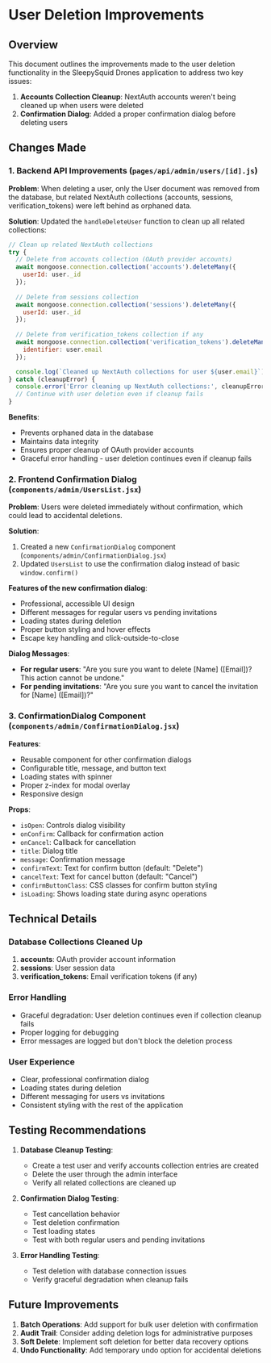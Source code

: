 # User Deletion Improvements

## Overview
This document outlines the improvements made to the user deletion functionality in the SleepySquid Drones application to address two key issues:

1. **Accounts Collection Cleanup**: NextAuth accounts weren't being cleaned up when users were deleted
2. **Confirmation Dialog**: Added a proper confirmation dialog before deleting users

## Changes Made

### 1. Backend API Improvements (`pages/api/admin/users/[id].js`)

**Problem**: When deleting a user, only the User document was removed from the database, but related NextAuth collections (accounts, sessions, verification_tokens) were left behind as orphaned data.

**Solution**: Updated the `handleDeleteUser` function to clean up all related collections:

```javascript
// Clean up related NextAuth collections
try {
  // Delete from accounts collection (OAuth provider accounts)
  await mongoose.connection.collection('accounts').deleteMany({ 
    userId: user._id 
  });
  
  // Delete from sessions collection
  await mongoose.connection.collection('sessions').deleteMany({ 
    userId: user._id 
  });
  
  // Delete from verification_tokens collection if any
  await mongoose.connection.collection('verification_tokens').deleteMany({ 
    identifier: user.email 
  });

  console.log(`Cleaned up NextAuth collections for user ${user.email}`);
} catch (cleanupError) {
  console.error('Error cleaning up NextAuth collections:', cleanupError);
  // Continue with user deletion even if cleanup fails
}
```

**Benefits**:
- Prevents orphaned data in the database
- Maintains data integrity
- Ensures proper cleanup of OAuth provider accounts
- Graceful error handling - user deletion continues even if cleanup fails

### 2. Frontend Confirmation Dialog (`components/admin/UsersList.jsx`)

**Problem**: Users were deleted immediately without confirmation, which could lead to accidental deletions.

**Solution**: 
1. Created a new `ConfirmationDialog` component (`components/admin/ConfirmationDialog.jsx`)
2. Updated `UsersList` to use the confirmation dialog instead of basic `window.confirm()`

**Features of the new confirmation dialog**:
- Professional, accessible UI design
- Different messages for regular users vs pending invitations
- Loading states during deletion
- Proper button styling and hover effects
- Escape key handling and click-outside-to-close

**Dialog Messages**:
- **For regular users**: "Are you sure you want to delete [Name] ([Email])? This action cannot be undone."
- **For pending invitations**: "Are you sure you want to cancel the invitation for [Name] ([Email])?"

### 3. ConfirmationDialog Component (`components/admin/ConfirmationDialog.jsx`)

**Features**:
- Reusable component for other confirmation dialogs
- Configurable title, message, and button text
- Loading states with spinner
- Proper z-index for modal overlay
- Responsive design

**Props**:
- `isOpen`: Controls dialog visibility
- `onConfirm`: Callback for confirmation action
- `onCancel`: Callback for cancellation
- `title`: Dialog title
- `message`: Confirmation message
- `confirmText`: Text for confirm button (default: "Delete")
- `cancelText`: Text for cancel button (default: "Cancel")
- `confirmButtonClass`: CSS classes for confirm button styling
- `isLoading`: Shows loading state during async operations

## Technical Details

### Database Collections Cleaned Up
1. **accounts**: OAuth provider account information
2. **sessions**: User session data
3. **verification_tokens**: Email verification tokens (if any)

### Error Handling
- Graceful degradation: User deletion continues even if collection cleanup fails
- Proper logging for debugging
- Error messages are logged but don't block the deletion process

### User Experience
- Clear, professional confirmation dialog
- Loading states during deletion
- Different messaging for users vs invitations
- Consistent styling with the rest of the application

## Testing Recommendations

1. **Database Cleanup Testing**:
   - Create a test user and verify accounts collection entries are created
   - Delete the user through the admin interface
   - Verify all related collections are cleaned up

2. **Confirmation Dialog Testing**:
   - Test cancellation behavior
   - Test deletion confirmation
   - Test loading states
   - Test with both regular users and pending invitations

3. **Error Handling Testing**:
   - Test deletion with database connection issues
   - Verify graceful degradation when cleanup fails

## Future Improvements

1. **Batch Operations**: Add support for bulk user deletion with confirmation
2. **Audit Trail**: Consider adding deletion logs for administrative purposes
3. **Soft Delete**: Implement soft deletion for better data recovery options
4. **Undo Functionality**: Add temporary undo option for accidental deletions